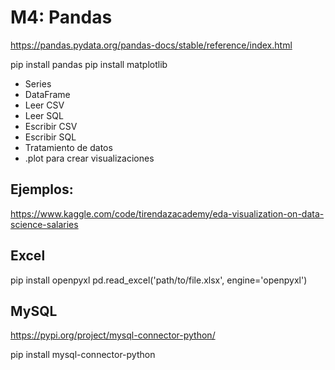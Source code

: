 
# M4: Pandas

https://pandas.pydata.org/pandas-docs/stable/reference/index.html

pip install pandas
pip install matplotlib

* Series
* DataFrame
* Leer CSV
* Leer SQL
* Escribir CSV
* Escribir SQL
* Tratamiento de datos
* .plot para crear visualizaciones


## Ejemplos: 

https://www.kaggle.com/code/tirendazacademy/eda-visualization-on-data-science-salaries


## Excel

pip install openpyxl
pd.read_excel('path/to/file.xlsx', engine='openpyxl')

## MySQL

https://pypi.org/project/mysql-connector-python/

pip install mysql-connector-python